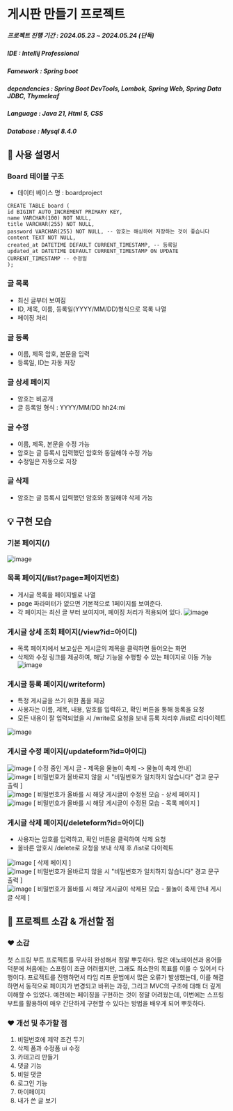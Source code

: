 # 게시판 만들기  프로젝트
##### 프로젝트 진행 기간 : 2024.05.23 ~ 2024.05.24 (단독) 
##### IDE : Intellij Professional
##### Famework : Spring boot 
##### dependencies : Spring Boot DevTools, Lombok, Spring Web, Spring Data JDBC, Thymeleaf
##### Language : Java 21, Html 5, CSS
##### Database : Mysql 8.4.0

## 📑 사용 설명서  
   ### Board 테이블 구조 
   - 데이터 베이스 명 : boardproject
```
CREATE TABLE board (
id BIGINT AUTO_INCREMENT PRIMARY KEY,
name VARCHAR(100) NOT NULL,
title VARCHAR(255) NOT NULL,
password VARCHAR(255) NOT NULL, -- 암호는 해싱하여 저장하는 것이 좋습니다
content TEXT NOT NULL,
created_at DATETIME DEFAULT CURRENT_TIMESTAMP, -- 등록일
updated_at DATETIME DEFAULT CURRENT_TIMESTAMP ON UPDATE CURRENT_TIMESTAMP -- 수정일
);
```
### 글 목록 
- 최신 글부터 보여짐
- ID, 제목, 이름, 등록일(YYYY/MM/DD)형식으로 목록 나열
- 페이징 처리
  
### 글 등록 
- 이름, 제목 암호, 본문을 입력
- 등록일, ID는 자동 저장

### 글 상세 페이지
- 암호는 비공개
- 글 등록일 형식 : YYYY/MM/DD hh24:mi

### 글 수정
- 이름, 제목, 본문을 수정 가능
- 암호는 글 등록시 입력했던 암호와 동일해야 수정 가능
- 수정일은 자동으로 저장
### 글 삭제
 - 암호는 글 등록시 입력했던 암호와 동일해야 삭제 가능
## 💡 구현 모습
   ### 기본 페이지(/)
   ![image](https://github.com/Yoong-D/2024_Board_Project/assets/52689951/82911e99-21f9-4293-943f-cf58868d486d)


   ### 목록 페이지(/list?page=페이지번호)
   - 게시글 목록을 페이지별로 나열
   - page 파라미터가 없으면 기본적으로 1페이지를 보여준다.
   - 각 페이지는 최신 글 부터 보여지며, 페이징 처리가 적용되어 있다.
![image](https://github.com/Yoong-D/2024_Board_Project/assets/52689951/7fa4b2e8-0fe5-4ce6-98c4-b2cbca4ef926)



   ### 게시글 상세 조회 페이지(/view?id=아이디)
   - 목록 페이지에서 보고싶은 게시글의 제목을 클릭하면 들어오는 화면
   - 삭제와 수정 링크를 제공하여, 해당 기능을 수행할 수 있는 페이지로  이동 가능
   ![image](https://github.com/Yoong-D/2024_Board_Project/assets/52689951/b30b318f-9bfe-42c1-b804-4d440403b98d)


   ### 게시글 등록 페이지(/writeform)
   - 특정 게시글을 쓰기 위한 폼을 제공
   - 사용자는 이름, 제목, 내용, 암호를 입력하고, 확인 버튼을 통해 등록을 요청
   - 모든 내용이 잘 입력되었을 시 /write로 요청을 보내 등록 처리후 /list로 리다이렉트

![image](https://github.com/Yoong-D/2024_Board_Project/assets/52689951/aebe8a1a-26e3-4048-a4e2-0e4529aceba1)


   ### 게시글 수정 페이지(/updateform?id=아이디)

  ![image](https://github.com/Yoong-D/2024_Board_Project/assets/52689951/6893d2ec-5780-49bc-b54f-fd50a950c8df)
   [ 수정 중인 게시 글  - 제목을 물놀이 축제 -> 물놀이 축제 안내]  
   ![image](https://github.com/Yoong-D/2024_Board_Project/assets/52689951/08817a08-c047-4098-8d30-d09742ef7910)
   [ 비밀번호가 올바르지 않을 시 "비밀번호가 일치하지 않습니다" 경고 문구 출력 ]   
   ![image](https://github.com/Yoong-D/2024_Board_Project/assets/52689951/cee4a14f-3f01-42f2-8bb3-54a8fef8a655)
   [ 비밀번호가 올바를 시 해당 게시글이 수정된 모습  - 상세 페이지 ]   
   ![image](https://github.com/Yoong-D/2024_Board_Project/assets/52689951/67a51846-d940-4824-8905-4b0f46d2c49f)
   [ 비밀번호가 올바를 시 해당 게시글이 수정된 모습 - 목록 페이지 ] 


   ### 게시글 삭제 페이지(/deleteform?id=아이디)
   - 사용자는 암호를 입력하고, 확인 버튼을 클릭하여 삭제 요청
   - 올바른 암호시 /delete로 요청을 보내 삭제 후 /list로 다이렉트
     
![image](https://github.com/Yoong-D/2024_Board_Project/assets/52689951/ca14c225-a068-4303-9eb7-8135fdc86f1d)
[ 삭제 페이지 ]       
![image](https://github.com/Yoong-D/2024_Board_Project/assets/52689951/9ed7396b-b6cb-4ac2-86a4-f3fc64e4d6a2)
[ 비밀번호가 올바르지 않을 시 "비밀번호가 일치하지 않습니다" 경고 문구 출력 ]    
![image](https://github.com/Yoong-D/2024_Board_Project/assets/52689951/752b3c5e-ff38-44b9-9ad3-e8f10e06206a)
[ 비밀번호가 올바를 시 해당 게시글이 삭제된 모습 - 물놀이 축제 안내 게시글 삭제 ] 

## 📢 프로젝트 소감 & 개선할 점
### ❤ 소감
첫 스프링 부트 프로젝트를 무사히 완성해서 정말 뿌듯하다. 많은 에노테이션과 용어들 덕분에 처음에는 스프링이 조금 어려웠지만, 그래도 최소한의 목표를 이룰 수 있어서 다행이다. 프로젝트를 진행하면서 타임 리프 문법에서 많은 오류가 발생했는데, 이를 해결하면서 동적으로 페이지가 변경되고 바뀌는 과정, 그리고 MVC의 구조에 대해 더 깊게 이해할 수 있었다. 예전에는 페이징을 구현하는 것이 정말 어려웠는데, 이번에는 스프링 부트를 활용하여 매우 간단하게 구현할 수 있다는 방법을 배우게 되어 뿌듯하다.

### ❤ 개선 및 추가할 점 
1. 비밀번호에 제약 조건 두기
2. 삭제 폼과 수정폼 ui 수정
3. 카테고리 만들기
4. 댓글 기능
5. 비밀 댓글
6. 로그인 기능
7. 마이페이지
8. 내가 쓴 글 보기 
 









